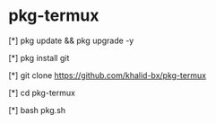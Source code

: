 # pkg-termux
</pre>
[*] pkg update && pkg upgrade -y

[*] pkg install git

[*] git clone https://github.com/khalid-bx/pkg-termux

[*] cd pkg-termux

[*] bash pkg.sh
</pre>
